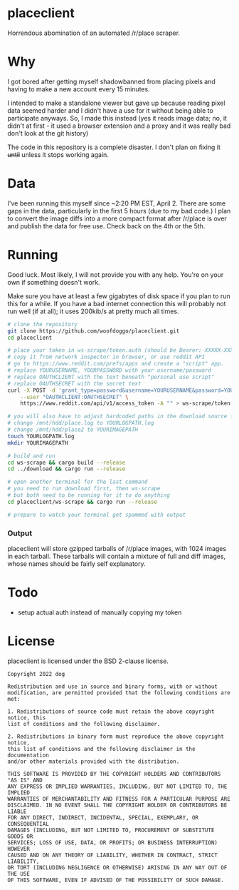 # placeclient
Horrendous abomination of an automated /r/place scraper.

# Why
I got bored after getting myself shadowbanned from placing pixels and having to
make a new account every 15 minutes.

I intended to make a standalone viewer but gave up because reading pixel data
seemed harder and I didn't have a use for it without being able to participate 
anyways. So, I made this instead (yes it reads image data; no, it didn't at
first - it used a browser extension and a proxy and it was really bad don't look at
the git history)

The code in this repository is a complete disaster. I don't plan on fixing it
~~until~~ unless it stops working again.

# Data
I've been running this myself since ~2:20 PM EST, April 2. There are some gaps
in the data, particularly in the first 5 hours (due to my bad code.) I plan to
convert the image diffs into a more compact format after /r/place is over and
publish the data for free use. Check back on the 4th or the 5th.

# Running
Good luck. Most likely, I will not provide you with any help. You're on your
own if something doesn't work.

Make sure you have at least a few gigabytes of disk space if you plan to run this
for a while. If you have a bad internet connection this will probably not run
well (if at all); it uses 200kib/s at pretty much all times.

```sh
# clone the repository
git clone https://github.com/woofdoggo/placeclient.git
cd placeclient

# place your token in ws-scrape/token.auth (should be Bearer: XXXXX-XXXXXXXX etc)
# copy it from network inspector in browser, or use reddit API
# go to https://www.reddit.com/prefs/apps and create a "script" app.
# replace YOURUSERNAME, YOURPASSWORD with your username/password
# replace OAUTHCLIENT with the text beneath "personal use script"
# replace OAUTHSECRET with the secret text
curl -X POST -d 'grant_type=password&username=YOURUSERNAME&password=YOURPASSWORD' \
    --user "OAUTHCLIENT:OAUTHSECRET" \
    https://www.reddit.com/api/v1/access_token -A "" > ws-scrape/token.auth

# you will also have to adjust hardcoded paths in the download source file:
# change /mnt/hdd/place.log to YOURLOGPATH.log
# change /mnt/hdd/place2 to YOURIMAGEPATH
touch YOURLOGPATH.log
mkdir YOURIMAGEPATH

# build and run
cd ws-scrape && cargo build --release
cd ../download && cargo run --release

# open another terminal for the last command
# you need to run download first, then ws-scrape
# but both need to be running for it to do anything
cd placeclient/ws-scrape && cargo run --release

# prepare to watch your terminal get spammed with output
```

### Output
placeclient will store gzipped tarballs of /r/place images, with 1024 images in
each tarball. These tarballs will contain a mixture of full and diff images,
whose names should be fairly self explanatory.

# Todo
- setup actual auth instead of manually copying my token

# License
placeclient is licensed under the BSD 2-clause license.

```
Copyright 2022 dog

Redistribution and use in source and binary forms, with or without
modification, are permitted provided that the following conditions are met:

1. Redistributions of source code must retain the above copyright notice, this
list of conditions and the following disclaimer.

2. Redistributions in binary form must reproduce the above copyright notice,
this list of conditions and the following disclaimer in the documentation
and/or other materials provided with the distribution.

THIS SOFTWARE IS PROVIDED BY THE COPYRIGHT HOLDERS AND CONTRIBUTORS "AS IS" AND
ANY EXPRESS OR IMPLIED WARRANTIES, INCLUDING, BUT NOT LIMITED TO, THE IMPLIED
WARRANTIES OF MERCHANTABILITY AND FITNESS FOR A PARTICULAR PURPOSE ARE
DISCLAIMED. IN NO EVENT SHALL THE COPYRIGHT HOLDER OR CONTRIBUTORS BE LIABLE
FOR ANY DIRECT, INDIRECT, INCIDENTAL, SPECIAL, EXEMPLARY, OR CONSEQUENTIAL
DAMAGES (INCLUDING, BUT NOT LIMITED TO, PROCUREMENT OF SUBSTITUTE GOODS OR
SERVICES; LOSS OF USE, DATA, OR PROFITS; OR BUSINESS INTERRUPTION) HOWEVER
CAUSED AND ON ANY THEORY OF LIABILITY, WHETHER IN CONTRACT, STRICT LIABILITY,
OR TORT (INCLUDING NEGLIGENCE OR OTHERWISE) ARISING IN ANY WAY OUT OF THE USE
OF THIS SOFTWARE, EVEN IF ADVISED OF THE POSSIBILITY OF SUCH DAMAGE.
```
